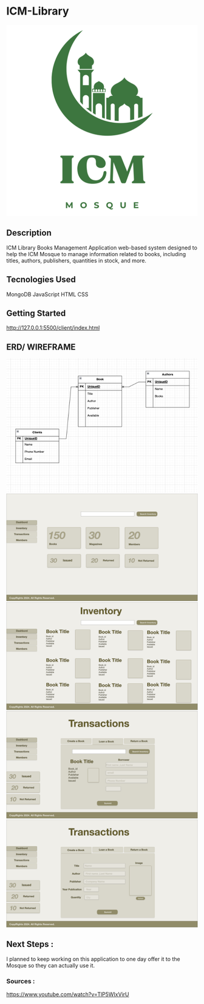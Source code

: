 # ICM-Library
![alt text](./images/IC.png)

## Description

ICM Library Books Management Application  web-based system designed to help the ICM Mosque to manage information related to books, including titles, authors, publishers, quantities in stock, and more. 

## Tecnologies Used 

MongoDB
JavaScript
HTML
CSS

## Getting Started 

http://127.0.0.1:5500/client/index.html

## ERD/ WIREFRAME 
![alt text](./ERD/ERD.png)
![alt text](./ERD/WF1.png)
![alt text](./ERD/WF2.png)
![alt text](./ERD/WF3.png)
![alt text](./ERD/WF4.png)


## Next Steps : 
I planned to keep working on this application to one day offer it to the Mosque so they can actually use it. 

### Sources : 
https://www.youtube.com/watch?v=TlP5WIxVirU